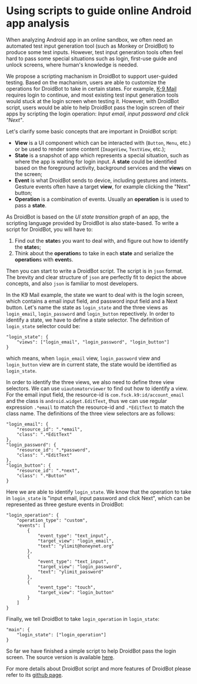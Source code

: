 # Using scripts to guide online Android app analysis

When analyzing Android app in an online sandbox, we often need an automated test input generation tool (such as Monkey or DroidBot) to produce some test inputs. However, test input generation tools often feel hard to pass some special situations such as login, first-use guide and unlock screens, where human's knowledge is needed.

We propose a scripting machanism in DroidBot to support user-guided testing. Based on the machanism, users are able to customize the operations for DroidBot to take in certain states. For example, [K-9 Mail](https://play.google.com/store/apps/details?id=com.fsck.k9) requires login to continue, and most existing test input generation tools would stuck at the login screen when testing it. However, with DroidBot script, users would be able to help DroidBot pass the login screen of their apps by scripting the login operation: *Input email, input password and click "Next"*.

Let's clarify some basic concepts that are important in DroidBot script:

+ **View** is a UI component which can be interacted with (`Button`, `Menu`, etc.) or be used to render some content (`ImageView`, `TextView`, etc.);
+ **State** is a snapshot of app which represents a special situation, such as where the app is waiting for login input. A **state** could be identified based on the foreground activity, background services and the **view**s on the screen;
+ **Event** is what DroidBot sends to device, including gestures and intents. Gesture events often have a target **view**, for example clicking the "Next" button;
+ **Operation** is a combination of events. Usually an **operation** is is used to pass a **state**.

As DroidBot is based on the *UI state transition graph* of an app, the scripting language provided by DroidBot is also state-based. To write a script for DroidBot, you will have to:

1. Find out the **state**s you want to deal with, and figure out how to identify the **state**s;
2. Think about the **operation**s to take in each **state** and serialize the **operation**s with **event**s.

Then you can start to write a DroidBot script. The script is in `json` format. The brevity and clear structure of `json` are perfectly fit to depict the above concepts, and also `json` is familiar to most developers. 

In the K9 Mail example, the state we want to deal with is the login screen, which contains a email input field, and password input field and a Next button. Let's name the state as `login_state` and the three views as `login_email`, `login_password` and `login_button` repectively. In order to identify a state, we have to define a state selector. The definition of `login_state` selector could be:

```
"login_state": {
    "views": ["login_email", "login_password", "login_button"]
}
```

which means, when `login_email` view, `login_password` view and `login_button` view are in current state, the state would be identified as `login_state`.

In order to identify the three views, we also need to define three view selectors. We can use `uiautomatorviewer` to find out how to identify a view. For the email input field, the resource-id is `com.fsck.k9:id/account_email` and the class is `android.widget.EditText`, thus we can use regular expression `.*email` to match the resource-id and `.*EditText` to match the class name. The definitions of the three view selectors are as follows:

```
"login_email": {
    "resource_id": ".*email",
    "class": ".*EditText"
},
"login_password": {
    "resource_id": ".*password",
    "class": ".*EditText"
},
"login_button": {
    "resource_id": ".*next",
    "class": ".*Button"
}
```

Here we are able to identify `login_state`. We know that the operation to take in `login_state` is "input email, input password and click Next", which can be represented as three gesture events in DroidBot:

```
"login_operation": {
    "operation_type": "custom",
    "events": [
        {
            "event_type": "text_input",
            "target_view": "login_email",
            "text": "ylimit@honeynet.org"
        },
        {
            "event_type": "text_input",
            "target_view": "login_password",
            "text": "ylimit_password"
        },
        {
            "event_type": "touch",
            "target_view": "login_button"
        }
    ]
}
```

Finally, we tell DroidBot to take `login_operation` in `login_state`:

```
"main": {
    "login_state": ["login_operation"]
}
```

So far we have finished a simple script to help DroidBot pass the login screen.
The source version is available [here](https://github.com/honeynet/droidbot/blob/master/script_samples/pass_login_script.json).

For more details about DroidBot script and more features of DroidBot please refer to its [github page](https://github.com/honeynet/droidbot).
